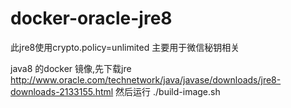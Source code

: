 # docker-oracle-jre8
此jre8使用crypto.policy=unlimited 主要用于微信秘钥相关

java8 的docker 镜像,先下载jre http://www.oracle.com/technetwork/java/javase/downloads/jre8-downloads-2133155.html
然后运行
./build-image.sh
